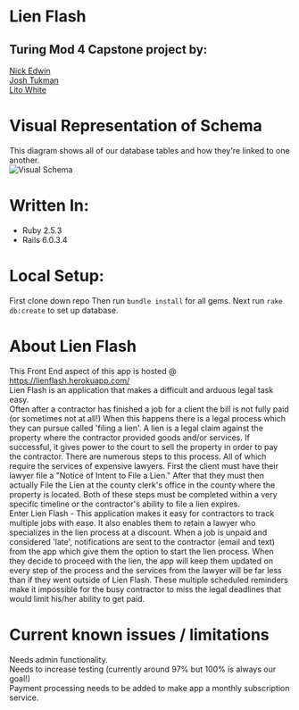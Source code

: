 # Lien Flash
## Turing Mod 4 Capstone project by:
[Nick Edwin](https://github.com/NickEdwin)<br>
[Josh Tukman](https://github.com/Joshua-Tukman)<br>
[Lito White](https://github.com/ljwhite)<br>

# Visual Representation of Schema 
This diagram shows all of our database tables and how they're linked to one another.  
![Visual Schema](https://i.imgur.com/tdppgaV.png)

# Written In:
  - Ruby 2.5.3
  - Rails 6.0.3.4
  
# Local Setup:
First clone down repo
Then run <code>bundle install</code> for all gems.
Next run <code>rake db:create</code> to set up database. 

# About Lien Flash
This Front End aspect of this app is hosted @ https://lienflash.herokuapp.com/  
Lien Flash is an application that makes a difficult and arduous legal task easy.  
Often after a contractor has finished a job for a client the bill is not fully paid (or sometimes not at all!) When this happens there is a legal process which they can pursue called 'filing a lien'. A lien is a legal claim against the property where the contractor provided goods and/or services. If successful, it gives power to the court to sell the property in order to pay the contractor. There are numerous steps to this process. All of which require the services of expensive lawyers. First the client must have their lawyer file a "Notice of Intent to File a Lien." After that they must then actually File the Lien at the county clerk's office in the county where the property is located. Both of these steps must be completed within a very specific timeline or the contractor's ability to file a lien expires.   
Enter Lien Flash - This application makes it easy for contractors to track multiple jobs with ease. It also enables them to retain a lawyer who specializes in the lien process at a discount. When a job is unpaid and considered 'late', notifications are sent to the contractor (email and text) from the app which give them the option to start the lien process. When they decide to proceed with the lien, the app will keep them updated on every step of the process and the services from the lawyer will be far less than if they went outside of Lien Flash. These multiple scheduled reminders make it impossible for the busy contractor to miss the legal deadlines that would limit his/her ability to get paid. 

# Current known issues / limitations 
Needs admin functionality.  
Needs to increase testing (currently around 97% but 100% is always our goal!)  
Payment processing needs to be added to make app a monthly subscription service.  
